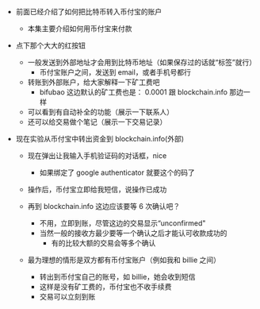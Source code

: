 - 前面已经介绍了如何把比特币转入币付宝的账户
  - 本集主要介绍如何用币付宝来付款

- 点下那个大大的红按钮
  - 一般发送到外部地址才会用到比特币地址（如果保存过的话就“标签”就行）
    - 币付宝账户之间，发送到 email，或者手机号都行
  - 转账到外部账户，给大家解释一下矿工费吧
    - bifubao 这边默认的矿工费也是： 0.0001 跟 blockchain.info 那边一样
  - 可以看到有自动补全的功能（展示一下联系人）
  - 还可以给交易做个笔记（展示一下交易记录）

- 现在实验从币付宝中转出资金到 blockchain.info(外部)
  - 现在弹出让我输入手机验证码的对话框，nice
    - 如果绑定了 google authenticator 就要这个的码了
  - 操作后，币付宝立即给我短信，说操作已成功
  - 再到 blockchain.info 这边应该要等 6 次确认吧？
    - 不用，立即到账，尽管这边的交易显示“unconfirmed"
    - 当然一般的接收方最少要等一个确认之后才能认可收款成功的
      - 有的比较大额的交易会等多个确认

  - 最为理想的情形是双方都有币付宝账户（例如我和 billie 之间）
    - 转出到币付宝自己的账号，如 billie，她会收到短信
    - 这样是没有矿工费的，币付宝也不收手续费
    - 交易可以立刻到账